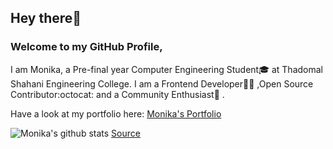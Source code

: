 ## Hey there👋
### Welcome to my GitHub Profile,

I am Monika, a Pre-final year Computer Engineering Student:mortar_board: at Thadomal Shahani Engineering College. I am a Frontend Developer👩‍💻 ,Open Source Contributor:octocat: and a Community Enthusiast🤝 .</br>

Have a look at my portfolio here: [Monika's Portfolio](https://m-code12.github.io/monikajha-v1/)
<!--
**m-code12/m-code12** is a ✨ _special_ ✨ repository because its `README.md` (this file) appears on your GitHub profile.

Here are some ideas to get you started:

- 🔭 I’m currently working on ...
- 🌱 I’m currently learning ...
- 👯 I’m looking to collaborate on ...
- 🤔 I’m looking for help with ...
- 💬 Ask me about ...
- 📫 How to reach me: ...
- 😄 Pronouns: ...
- ⚡ Fun fact: ...
-->

![Monika's github stats](https://github-readme-stats.vercel.app/api?username=m-code12&show_icons=true&title_color=fff&icon_color=79ff97&text_color=9f9f9f&bg_color=151515&width=100)  [Source](https://github.com/anuraghazra/github-readme-stats)
